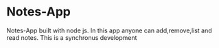 # Notes-App
Notes-App built with node js.
In this app anyone can add,remove,list and read notes.
This is a synchronus development
